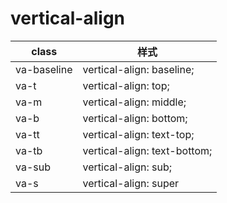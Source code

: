 # vertical-align

|class			|样式													|
|--					|--														|
|va-baseline| vertical-align: baseline;		|
|va-t				| vertical-align: top;				|
|va-m				| vertical-align: middle;			|
|va-b				| vertical-align: bottom;			|
|va-tt			| vertical-align: text-top;		|
|va-tb			| vertical-align: text-bottom;|
|va-sub			| vertical-align: sub;				|
|va-s				| vertical-align: super				|